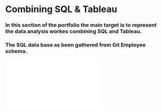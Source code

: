 # Combining SQL & Tableau



### In this section of the portfolio the main target is to represent the data analysis workes combining SQL and Tableau.


### The SQL data base as been gathered from Git Employee schema. 

![](employees_db.pdf)
